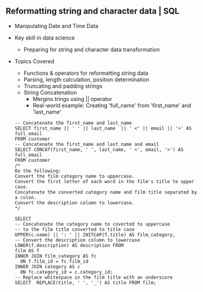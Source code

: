 ## Reformatting string and character data | SQL
- Manipulating Date and Time Data
- Key skill in data science
  - Preparing for string and character data transformation
- Topics Covered
  - Functions & operators for reformatting string data
  - Parsing, length calculation, position determination
  - Truncating and padding strings
  - String Concatenation
    - Mergins trings using || operator
    - Real-world example: Creating 'full_name' from 'first_name' and 'last_name'
   
  ```
  -- Concatenate the first_name and last_name
  SELECT first_name || ' ' || last_name  || ' <' || email || '>' AS full_email
  FROM customer
  -- Concatenate the first_name and last_name and email
  SELECT CONCAT(first_name, ' ', last_name, ' <', email, '>') AS full_email
  FROM customer
  /*
  Do the following:
  Convert the film category name to uppercase.
  Convert the first letter of each word in the film's title to upper case.
  Concatenate the converted category name and film title separated by a colon.
  Convert the description column to lowercase.
  */
  
  SELECT 
  -- Concatenate the category name to coverted to uppercase
  -- to the film title converted to title case
  UPPER(c.name) || ': ' || INITCAP(f.title) AS film_category,
  -- Convert the description column to lowercase
  LOWER(f.description) AS description FROM 
  film AS f 
  INNER JOIN film_category AS fc 
  	ON f.film_id = fc.film_id 
  INNER JOIN category AS c 
  	ON fc.category_id = c.category_id;
  -- Replace whitespace in the film title with an underscore
  SELECT  REPLACE(title, ' ', '_') AS title FROM film; 
  ```
